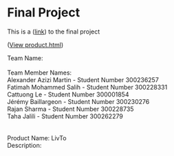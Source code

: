 # Final Project
This is a ([link](https://uoseg23.github.io/final-project/)) to the final project

([View product.html](https://uoseg23.github.io/final-project/product.html))

Team Name:<br/>
<br/>
Team Member Names:<br/>
Alexander Azizi Martin - Student Number 300236257 <br/>
Fatimah Mohammed Salih - Student Number 300228331 <br/>
Cattuong Le - Student Number 300001854  <br/>
Jérémy Baillargeon - Student Number 300230276 <br/>
Rajan Sharma - Student Number 300228735 <br/>
Taha Jalili - Student Number 300262279 <br/>
<br/>
<br/>
Product Name: LivTo
<br/>
Description:<br/>
